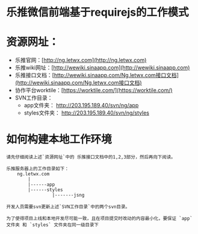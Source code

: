# 乐推微信前端基于requirejs的工作模式

# 资源网址：
  * 乐推官网：[http://ng.letwx.com](http://ng.letwx.com)
  * 乐推wiki网址：[http://wewiki.sinaapp.com](http://wewiki.sinaapp.com)
  * 乐推接口文档：[http://wewiki.sinaapp.com/Ng.letwx.com接口文档](http://wewiki.sinaapp.com/Ng.letwx.com接口文档)
  * 协作平台worktile：[https://worktile.com/](https://worktile.com/)
  * SVN工作目录：
  	* app文件夹： http://203.195.189.40/svn/ng/app
  	* styles文件夹： http://203.195.189.40/svn/ng/styles
  
# 如何构建本地工作环境

	请先仔细阅读上述`资源网址`中的 乐推接口文档中的1,2,3部分，然后再向下阅读。
	
	乐推服务器上的工作目录如下：
		ng.letwx.com
			|
			|------app
			|------styles
					 |-------jsng
	
	开发人员需要svn更新上述`SVN工作目录`中的两个svn目录。
	
	为了使得项目上线和本地开发尽可能一致，且在项目提交时改动的内容最小化，要保证 `app` 文件夹 和 `styles` 文件夹在同一级目录下